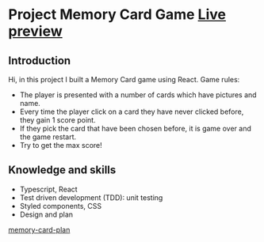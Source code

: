 # Project Memory Card Game [Live preview](https://lancedang64.github.io/project_memory-card/)

## Introduction

Hi, in this project I built a Memory Card game using React.
Game rules:

- The player is presented with a number of cards which have pictures and name.
- Every time the player click on a card they have never clicked before, they gain 1 score point.
- If they pick the card that have been chosen before, it is game over and the game restart.
- Try to get the max score!

## Knowledge and skills

- Typescript, React
- Test driven development (TDD): unit testing
- Styled components, CSS
- Design and plan

[memory-card-plan](https://user-images.githubusercontent.com/47963754/131842706-521ad732-2387-4b2e-85ee-023f2b0c4d01.png)
